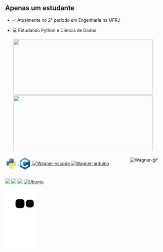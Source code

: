 ## Apenas um estudante 

 - ✅  Atualmente no 2° período em Engenharia na UFRJ

 - 💻  Estudando Python e Ciência de Dados

<div align="center">
  <a href="https://github.com/wagaojr">
  <img height="180em" width="450" src="https://github-readme-stats.vercel.app/api?username=wagaojr&show_icons=true&theme=dark&include_all_commits=true&count_private=true"/>
  <img height="180em"  width="450" src="https://github-readme-stats.vercel.app/api/top-langs/?username=wagaojr&layout=compact&langs_count=7&theme=dark"/>
</div>
<div style="display: inline_block"><br>
  
  <img align="center" alt="Wagner-Python" height="40" width="40" src="https://raw.githubusercontent.com/devicons/devicon/master/icons/python/python-original.svg">
  <img align="center" alt="Wagner-C" height="40" width="40" src="https://raw.githubusercontent.com/devicons/devicon/master/icons/c/c-original.svg">
  <img align="center" alt="Wagner-vscode" height="40" width="40" src="https://cdn.jsdelivr.net/gh/devicons/devicon/icons/vscode/vscode-original.svg" /> 
  <img align="center" alt="Wagner-arduino" height="40" width="40" src="https://cdn.jsdelivr.net/gh/devicons/devicon/icons/arduino/arduino-original.svg" /> 
  <img align="right" alt="Wagner-gif"  height="100" width="100" src="https://media.giphy.com/media/rlcDldt3EDrKZkmDLG/giphy.gif">
 
</div>


  
  ##



<div> 
  <a href="https://instagram.com/wagnerfrancojr" target="_blank"><img src="https://img.shields.io/badge/-Instagram-%23E4405F?style=for-the-badge&logo=instagram&logoColor=white" target="_blank"></a>
  <a href = "mailto:wagnerjunior@poli.ufrj.br"><img src="https://img.shields.io/badge/Gmail-D14836?style=for-the-badge&logo=gmail&logoColor=white" target="_blank"></a>
  <a href="https://www.linkedin.com/in/wagner-junior-404838210/" target="_blank"><img src="https://img.shields.io/badge/-LinkedIn-%230077B5?style=for-the-badge&logo=linkedin&logoColor=white" target="_blank"></a>
   <a href="https://ubuntu.com/"><img alt="Ubuntu" src="https://img.shields.io/badge/Ubuntu-E95420?style=for-the-badge&logo=ubuntu&logoColor=white"/></a>
 
  ![Snake animation](https://github.com/wagaojr/wagaojr/blob/output/github-contribution-grid-snake.svg)
 
</div>
